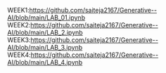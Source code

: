 WEEK1:https://github.com/saiteja2167/Generative--AI/blob/main/LAB_01.ipynb
WEEK2:https://github.com/saiteja2167/Generative--AI/blob/main/LAB_2.ipynb
WEEK3:https://github.com/saiteja2167/Generative--AI/blob/main/LAB_3.ipynb
WEEK4:https://github.com/saiteja2167/Generative--AI/blob/main/LAB_4.ipynb
